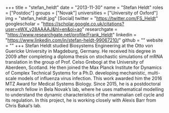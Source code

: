 +++
title = "stefan_heldt"
date = "2013-11-30"
name = "Stefan Heldt"
roles = ["Postdoc"]
groups = ["Novak"]
universities = ["University of Oxford"]
img = "stefan_heldt.jpg"
[Social]
  twitter = "https://twitter.com/FS_Heldt"
  googlescholar = "https://scholar.google.co.uk/citations?user=eWX_y28AAAAJ&hl=en&oi=ao"
  researchgate = "https://www.researchgate.net/profile/Frank_Heldt"
  linkedin = "https://www.linkedin.com/in/stefan-heldt-99067210/"
  github = ""
  website = ""
+++
Stefan Heldt studied Biosystems Engineering at the Otto von Guericke University in Magdeburg, Germany. He received his degree in 2009 after completing a diploma thesis on stochastic simulations of mRNA translation in the group of Prof. Celso Grebogi at the University of Aberdeen, Scotland. He then joined the Max Planck Institute for Dynamics of Complex Technical Systems for a Ph.D. developing mechanistic, multi-scale models of influenza virus infection. This work awarded him the 2016 MTZ Award for Medical Systems Biology. Since 2015, he is a postdoctoral research fellow in Bela Novak’s lab, where he uses mathematical modelling to understand the dynamic characteristics of the mammalian cell cycle and its regulation. In this project, he is working closely with Alexis Barr from Chris Bakal’s lab.

